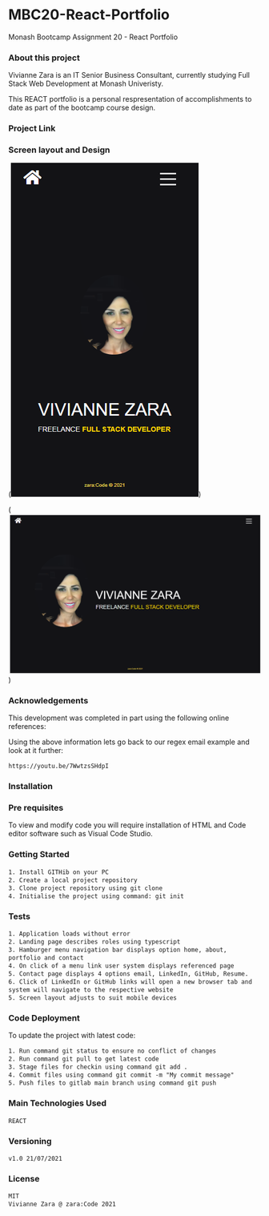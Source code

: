 # MBC20-React-Portfolio
Monash Bootcamp Assignment 20 - React Portfolio

### About this project

Vivianne Zara is an IT Senior Business Consultant, currently studying Full Stack Web Development at Monash Univeristy.

This REACT portfolio is a personal respresentation of accomplishments to date as part of the bootcamp course design.

### Project Link


### Screen layout and Design
(![Vivianne Zara Portfolio Mobile Version](https://github.com/vvnnzar/MBC20-React-Portfolio/blob/main/vivzara-portfolio/public/assets/screen%20design/mobile.png))

(![Vivianne Zara Portfolio Laptop Version](https://github.com/vvnnzar/MBC20-React-Portfolio/blob/main/vivzara-portfolio/public/assets/screen%20design/laptop.png))



### Acknowledgements

This development was completed in part using the following online references:

Using the above information lets go back to our regex email example and look at it further:

    https://youtu.be/7WwtzsSHdpI

### Installation

### Pre requisites

To view and modify code you will require installation of HTML and Code editor software such as Visual Code Studio.

### Getting Started

    1. Install GITHib on your PC
    2. Create a local project repository
    3. Clone project repository using git clone
    4. Initialise the project using command: git init


### Tests

    1. Application loads without error
    2. Landing page describes roles using typescript
    3. Hamburger menu navigation bar displays option home, about, portfolio and contact
    4. On click of a menu link user system displays referenced page
    5. Contact page displays 4 options email, LinkedIn, GitHub, Resume. 
    6. Click of LinkedIn or GitHub links will open a new browser tab and system will navigate to the respective website
    5. Screen layout adjusts to suit mobile devices

### Code Deployment

To update the project with latest code:

    1. Run command git status to ensure no conflict of changes
    2. Run command git pull to get latest code
    3. Stage files for checkin using command git add .
    4. Commit files using command git commit -m "My commit message"
    5. Push files to gitlab main branch using command git push

### Main Technologies Used

    REACT

### Versioning

    v1.0 21/07/2021

### License

    MIT
    Vivianne Zara @ zara:Code 2021
